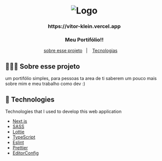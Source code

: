 <h1 align="center">
  <img src="https://github.com/Vitor-Klein/Portifolio/blob/main/public/favicon.ico" alt="Logo">
</h1>

<h3 align="center">
 https://vitor-klein.vercel.app
</h3>

<h3 align="center">
 Meu Portifólio!!
</h3>

<p align="center">
  <a href="#-about-the-project">sobre esse projeto</a>&nbsp;&nbsp;&nbsp;|&nbsp;&nbsp;&nbsp;
  <a href="#-technologies">Tecnologias</a>&nbsp;&nbsp;&nbsp;&nbsp;&nbsp;&nbsp;
</p>

## 👨🏻‍💻 Sobre esse projeto
um portifólio simples, para pessoas ta area de ti saberem um pouco mais sobre mim e meu trabalho como dev :)


## 🚀 Technologies

Technologies that I used to develop this web application

- [Next.js](https://nextjs.org)
- [SASS](https://sass-lang.com)
- [Lottie](https://lottiefiles.com)
- [TypeScript](https://www.typescriptlang.org/)
- [Eslint](https://eslint.org/)
- [Prettier](https://prettier.io/)
- [EditorConfig](https://editorconfig.org/)
